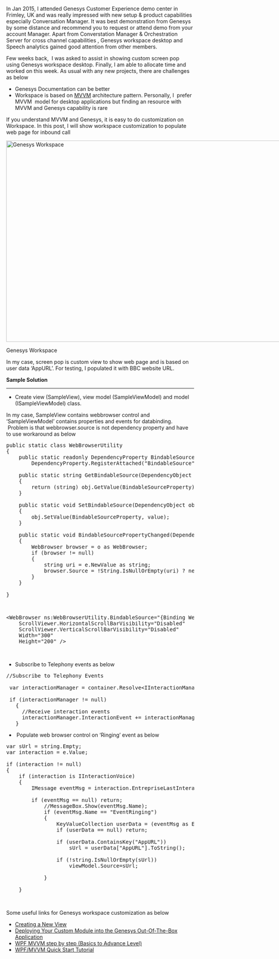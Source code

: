 
In Jan 2015, I attended Genesys Customer Experience demo center in Frimley, UK and was really impressed with new setup & product capabilities especially Conversation Manager. It was best demonstration from Genesys by some distance and recommend you to request or attend demo from your account Manager. Apart from Converstation Manager & Orchestration Server for cross channel capabilities , Genesys workspace desktop and Speech analytics gained good attention from other members.

Few weeks back,  I was asked to assist in showing custom screen pop using Genesys workspace desktop. Finally, I am able to allocate time and worked on this week. As usual with any new projects, there are challenges as below

  * Genesys Documentation can be better
  * Workspace is based on [MVVM](http://en.wikipedia.org/wiki/Model_View_ViewModel) architecture pattern. Personally, I  prefer MVVM  model for desktop applications but finding an resource with MVVM and Genesys capability is rare

If you understand MVVM and Genesys, it is easy to do customization on Workspace. In this post, I will show workspace customization to populate web page for inbound call

<div id="attachment_5121" style="width: 1034px" class="wp-caption aligncenter">
  <a href="http://localhost/newlakshmikanth3/wp-content/uploads/2015/02/Genesys-Workspace.png"><img aria-describedby="caption-attachment-5121" class="size-full wp-image-5121" src="http://localhost/newlakshmikanth3/wp-content/uploads/2015/02/Genesys-Workspace.png" alt="Genesys Workspace" width="1024" height="539" srcset="http://localhost/newlakshmikanth3/wp-content/uploads/2015/02/Genesys-Workspace.png 1024w, http://localhost/newlakshmikanth3/wp-content/uploads/2015/02/Genesys-Workspace-300x158.png 300w, http://localhost/newlakshmikanth3/wp-content/uploads/2015/02/Genesys-Workspace-768x404.png 768w" sizes="(max-width: 1024px) 100vw, 1024px" /></a>
  
  <p id="caption-attachment-5121" class="wp-caption-text">
    Genesys Workspace
  </p>
</div>

In my case, screen pop is custom view to show web page and is based on user data &#8216;AppURL&#8217;. For testing, I populated it with BBC website URL.

**Sample Solution**

* * *

  * Create view (SampleView), view model (SampleViewModel) and model (ISampleViewModel) class.

In my case, SampleView contains webbrowser control and &#8216;SampleViewModel&#8217; contains properties and events for databinding.  Problem is that webbrowser.source is not dependency property and have to use workaround as below

<pre class="theme:monokai lang:c# decode:true" title="Webbrowser Binding">public static class WebBrowserUtility
{
    public static readonly DependencyProperty BindableSourceProperty =
        DependencyProperty.RegisterAttached("BindableSource", typeof(string), typeof(WebBrowserUtility), new UIPropertyMetadata(null, BindableSourcePropertyChanged));

    public static string GetBindableSource(DependencyObject obj)
    {
        return (string) obj.GetValue(BindableSourceProperty);
    }

    public static void SetBindableSource(DependencyObject obj, string value)
    {
        obj.SetValue(BindableSourceProperty, value);
    }

    public static void BindableSourcePropertyChanged(DependencyObject o, DependencyPropertyChangedEventArgs e)
    {
        WebBrowser browser = o as WebBrowser;
        if (browser != null)
        {
            string uri = e.NewValue as string;
            browser.Source = !String.IsNullOrEmpty(uri) ? new Uri(uri) : null;
        }
    }

}</pre>

&nbsp;

<pre class="theme:monokai lang:xhtml decode:true" title="Webbrowser XAML">&lt;WebBrowser ns:WebBrowserUtility.BindableSource="{Binding WebAddress}"
    ScrollViewer.HorizontalScrollBarVisibility="Disabled" 
    ScrollViewer.VerticalScrollBarVisibility="Disabled" 
    Width="300"
    Height="200" /&gt;</pre>

&nbsp;

  * Subscribe to Telephony events as below

<pre class="theme:monokai lang:c# decode:true " title="Subscribe">//Subscribe to Telephony Events

 var interactionManager = container.Resolve&lt;IInteractionManager&gt;();

 if (interactionManager != null)
   {
     //Receive interaction events
     interactionManager.InteractionEvent += interactionManager_InteractionEvent;
   }</pre>

  *  Populate web browser control on &#8216;Ringing&#8217; event as below

<pre class="theme:monokai lang:c# decode:true" title="Screenpop Data">var sUrl = string.Empty;
var interaction = e.Value;

if (interaction != null)
{
    if (interaction is IInteractionVoice)
    {
        IMessage eventMsg = interaction.EntrepriseLastInteractionEvent;

        if (eventMsg == null) return;
            //MessageBox.Show(eventMsg.Name);
            if (eventMsg.Name == "EventRinging")
            {
                KeyValueCollection userData = (eventMsg as EventRinging).UserData;
                if (userData == null) return;

                if (userData.ContainsKey("AppURL"))
                    sUrl = userData["AppURL"].ToString();

                if (!string.IsNullOrEmpty(sUrl))
                    viewModel.Source=sUrl;

            }

    }</pre>

&nbsp;

Some useful links for Genesys workspace customization as below

  * <a href="http://docs.genesys.com/Documentation/IW/8.5.1/Developer/CustomizeViewsandRegions#Creating_a_New_View" target="_blank" rel="noopener noreferrer">Creating a New View</a>
  * <a href="http://docs.genesys.com/Documentation/IW/8.5.1/Developer/WriteCustomApplications#Deploying_Your_Custom_Module_into_the_Genesys_Out-Of-The-Box_Application" target="_blank" rel="noopener noreferrer"><span id="Deploying_Your_Custom_Module_into_the_Genesys_Out-Of-The-Box_Application" class="mw-headline">Deploying Your Custom Module into the Genesys Out-Of-The-Box Application</span></a>
  * <a href="http://www.codeproject.com/Articles/819294/WPF-MVVM-step-by-step-Basics-to-Advance-Level" target="_blank" rel="noopener noreferrer">WPF MVVM step by step (Basics to Advance Level)</a>
  * <a href="http://www.codeproject.com/Articles/165368/WPF-MVVM-Quick-Start-Tutorial" target="_blank" rel="noopener noreferrer">WPF/MVVM Quick Start Tutorial</a>